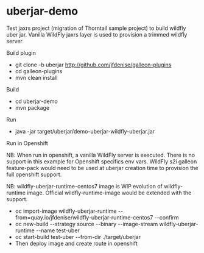 # uberjar-demo
Test jaxrs project (migration of Thorntail sample project) to build wildfly uber jar. 
Vanilla WildFly jaxrs layer is used to provision a trimmed wildfly server

Build plugin

* git clone -b uberjar http://github.com/jfdenise/galleon-plugins
* cd galleon-plugins
* mvn clean install 

Build
* cd uberjar-demo
* mvn package

Run
* java -jar target/uberjar/demo-uberjar-wildfly-uberjar.jar

Run in Openshift

NB: When run in openshift, a vanilla WildFly server is executed. There is no support in this example for Openshift specifics env vars. 
WildFly s2i galleon feature-pack would need to be used at uberjar creation time to provision the full openshift support.

NB: wildfly-uberjar-runtime-centos7 image is WIP evolution of wildfly-runtime image. Official wildfly-runtime-image would be extended with the support.

* oc import-image wildfly-uberjar-runtime --from=quay.io/jfdenise/wildfly-uberjar-runtime-centos7 --confirm
* oc new-build --strategy source --binary --image-stream wildfly-uberjar-runtime --name test-uber
* oc start-build test-uber --from-dir ./target/uberjar
* Then deploy image and create route in openshift

